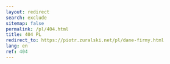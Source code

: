 ```yaml
---
layout: redirect
search: exclude
sitemap: false
permalink: /pl/404.html
title: 404 PL
redirect_to: https://piotr.zuralski.net/pl/dane-firmy.html
lang: en
ref: 404
---
```

